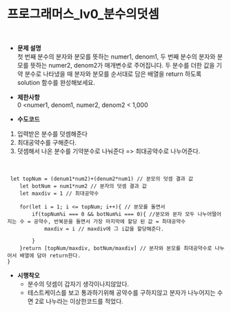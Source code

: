 # 프로그래머스_lv0_분수의덧셈
<br/>

- **문제 설명**<br/>
첫 번째 분수의 분자와 분모를 뜻하는 numer1, denom1, 두 번째 분수의 분자와 분모를 뜻하는 numer2, denom2가 매개변수로 주어집니다. 두 분수를 더한 값을 기약 분수로 나타냈을 때 분자와 분모를 순서대로 담은 배열을 return 하도록 solution 함수를 완성해보세요.
- **제한사항**<br/>
0 <numer1, denom1, numer2, denom2 < 1,000

- **수도코드**<br/>
 1. 입력받은 분수를 덧셈해준다
 2. 최대공약수를 구해준다.
 2. 덧셈해서 나온 분수를 기약분수로 나눠준다 => 최대공약수로 나누어준다.

<br/>

```
 let topNum = (denum1*num2)+(denum2*num1) // 분모의 덧셈 결과 값
    let botNum = num1*num2 // 분자의 덧셈 결과 값
    let maxdiv = 1 // 최대공약수
    
    for(let i = 1; i <= topNum; i++){ // 분모를 돌면서
        if(topNum%i === 0 && botNum%i === 0){ //분모와 분자 모두 나누어떨어지는 수 = 공약수, 반복문을 돌면서 가장 마지막에 할당 된 값 = 최대공약수
            maxdiv = i // maxdiv에 그 i값을 할당해준다.
            
        }
    }return [topNum/maxdiv, botNum/maxdiv] // 분자와 분모를 최대공약수로 나누어서 배열에 담아 return한다.
}
```

- **시행착오**<br/>
    - 분수의 덧셈이 갑자기 생각이나지않았다.
    - 테스트케이스를 보고 통과하기위해 공약수를 구하지않고 분자가 나누어지는 수면 2로 나누라는 이상한코드를 적었다.
  

